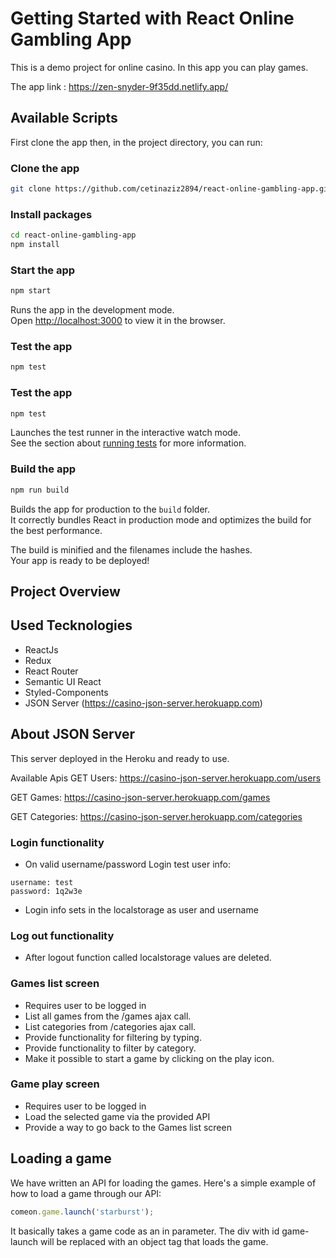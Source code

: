 # Getting Started with React Online Gambling App

This is a demo project for online casino. In this app you can play games. 

The app link : https://zen-snyder-9f35dd.netlify.app/

## Available Scripts

First clone the app then, in the project directory, you can run:

### Clone the app
```bash
git clone https://github.com/cetinaziz2894/react-online-gambling-app.git
```

### Install packages
```bash
cd react-online-gambling-app
npm install
```

### Start the app
```bash
npm start
```

Runs the app in the development mode.\
Open [http://localhost:3000](http://localhost:3000) to view it in the browser.

### Test the app
```bash
npm test
```

### Test the app
```bash
npm test
```

Launches the test runner in the interactive watch mode.\
See the section about [running tests](https://facebook.github.io/create-react-app/docs/running-tests) for more information.


### Build the app
```bash
npm run build
```

Builds the app for production to the `build` folder.\
It correctly bundles React in production mode and optimizes the build for the best performance.

The build is minified and the filenames include the hashes.\
Your app is ready to be deployed!

## Project Overview

## Used Tecknologies

- ReactJs
- Redux
- React Router
- Semantic UI React
- Styled-Components
- JSON Server (https://casino-json-server.herokuapp.com)

## About JSON Server
This server deployed in the Heroku and ready to use.

Available Apis
GET Users:
https://casino-json-server.herokuapp.com/users

GET Games:
https://casino-json-server.herokuapp.com/games

GET Categories:
https://casino-json-server.herokuapp.com/categories

### Login functionality

* On valid username/password
Login test user info:
```
username: test
password: 1q2w3e
```

* Login info sets in the localstorage as user and username

### Log out functionality

* After logout function called localstorage values are deleted.

### Games list screen

* Requires user to be logged in
* List all games from the /games ajax call.
* List categories from /categories ajax call.
* Provide functionality for filtering by typing.
* Provide functionality to filter by category.
* Make it possible to start a game by clicking on the play icon.

### Game play screen

* Requires user to be logged in
* Load the selected game via the provided API
* Provide a way to go back to the Games list screen


## Loading a game

We have written an API for loading the games. Here's a simple example of how to load a game through our API:

```javascript
comeon.game.launch('starburst');
```

It basically takes a game code as an in parameter.
The div with id game-launch will be replaced with an object tag that loads the game.

